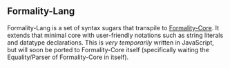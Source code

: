 ## Formality-Lang

Formality-Lang is a set of syntax sugars that transpile to
[Formality-Core](https://github.com/moonad/formality-core). It extends that
minimal core with user-friendly notations such as string literals and datatype
declarations. This is *very temporarily* written in JavaScript, but will soon be
ported to Formality-Core itself (specifically waiting the Equality/Parser of
Formality-Core in itself).
